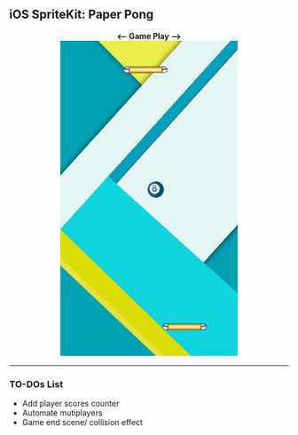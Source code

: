 ## iOS SpriteKit: Paper Pong
<p align="center">
<b> <-- Game Play --> </b> <br>
<img src="./images/GamePlay.gif"> <br>
</p>

---
### TO-DOs List

- Add player scores counter
- Automate mutiplayers
- Game end scene/ collision effect
